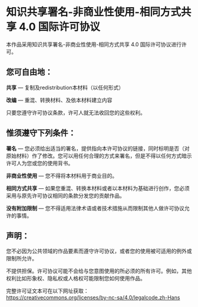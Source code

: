 # 知识共享署名-非商业性使用-相同方式共享 4.0 国际许可协议

本作品采用知识共享署名-非商业性使用-相同方式共享 4.0 国际许可协议进行许可。

## 您可自由地：

**共享** — 复制及redistribution本材料（以任何形式）

**改编** — 重混、转换材料、及依本材料建立内容

只要您遵守许可协议条款，许可人就无法收回您的这些权利。

## 惟须遵守下列条件：

**署名** — 您必须给出适当的署名，提供指向本许可协议的链接，同时标明是否（对原始材料）作了修改。您可以用任何合理的方式来署名，但是不得以任何方式暗示许可人为您或您的使用背书。

**非商业性使用** — 您不得将本材料用于商业目的。

**相同方式共享** — 如果您重混、转换本材料或者以本材料为基础进行创作，您必须采用与原先许可协议相同的条款分发您的贡献作品。

**没有附加限制** — 您不得适用法律术语或者技术措施从而限制其他人做许可协议允许的事情。

## 声明：

您不必因为公共领域的作品要素而遵守许可协议，或者您的使用被可适用的例外或限制所允许。

不提供担保。许可协议可能不会给与您意图使用的所必须的所有许可。例如，其他权利比如形象权、隐私权或人格权可能限制您如何使用作品。

完整许可证文本可在以下网址获取：
https://creativecommons.org/licenses/by-nc-sa/4.0/legalcode.zh-Hans 